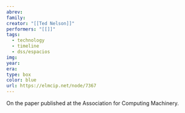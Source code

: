 ```yaml
---
abrev: 
family: 
creator: "[[Ted Nelson]]"
performers: "[[]]"
tags:
  - technology
  - timeline
  - dss/espacios
img: 
year: 
era: 
type: box
color: blue
url: https://elmcip.net/node/7367
---
```


On the paper published at the Association for Computing Machinery.